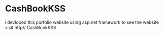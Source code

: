# CashBookKSS
i devloped this porfolio website using asp.net framework to see the website visit http// CashBookKSS
